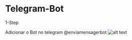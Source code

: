 # Telegram-Bot

1-Step

Adicionar o Bot no telegram @enviamensagerbot
![alt text](file:///C:/Users/beatr/OneDrive/Pictures/Boty.png)
